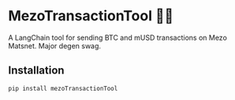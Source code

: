 # MezoTransactionTool 🚀🔥
A LangChain tool for sending BTC and mUSD transactions on Mezo Matsnet. Major degen swag. 

## Installation
```bash
pip install mezoTransactionTool